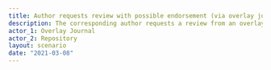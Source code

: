 ```yaml
---
title: Author requests review with possible endorsement (via overlay journal)
description: The corresponding author requests a review from an overlay journal for one of their papers, held in a repository. The overlay journal notifies the repository of any successful reviews and endorsements
actor_1: Overlay Journal
actor_2: Repository
layout: scenario
date: "2021-03-08"
---
```


